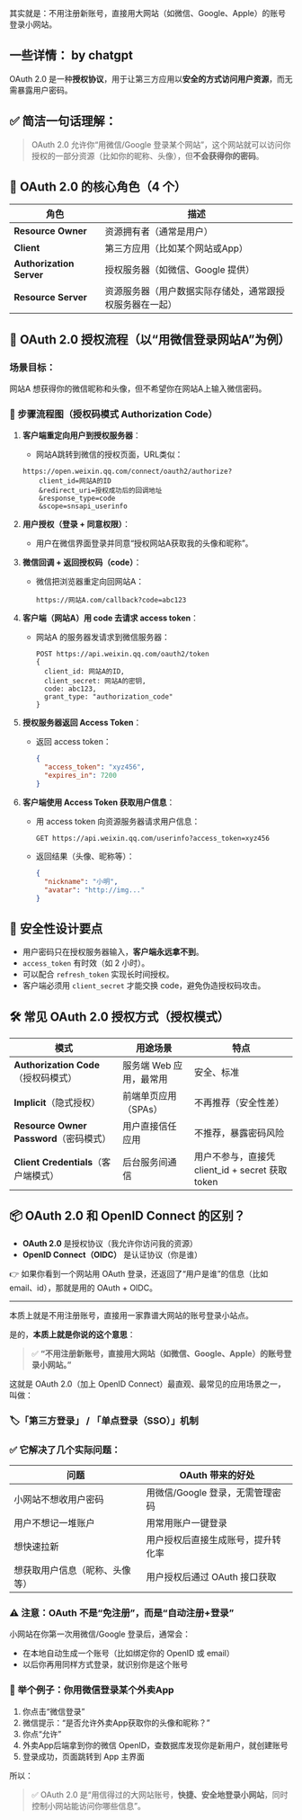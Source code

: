 其实就是：不用注册新账号，直接用大网站（如微信、Google、Apple）的账号登录小网站。


一些详情： by chatgpt
---------

OAuth 2.0 是一种**授权协议**，用于让第三方应用以**安全的方式访问用户资源**，而无需暴露用户密码。
 
## ✅ 简洁一句话理解：
> OAuth 2.0 允许你“用微信/Google 登录某个网站”，这个网站就可以访问你授权的一部分资源（比如你的昵称、头像），但**不会获得你的密码**。
 
## 🧩 OAuth 2.0 的核心角色（4 个）

| 角色                       | 描述                           |
| ------------------------ | ---------------------------- |
| **Resource Owner**       | 资源拥有者（通常是用户）                 |
| **Client**               | 第三方应用（比如某个网站或App）            |
| **Authorization Server** | 授权服务器（如微信、Google 提供）         |
| **Resource Server**      | 资源服务器（用户数据实际存储处，通常跟授权服务器在一起） |
 

## 🔁 OAuth 2.0 授权流程（以“用微信登录网站A”为例）

### 场景目标：

网站A 想获得你的微信昵称和头像，但不希望你在网站A上输入微信密码。
 

### 🧷 步骤流程图（授权码模式 Authorization Code）

1. **客户端重定向用户到授权服务器**：

   * 网站A跳转到微信的授权页面，URL类似：

   ```
   https://open.weixin.qq.com/connect/oauth2/authorize?
       client_id=网站A的ID
       &redirect_uri=授权成功后的回调地址
       &response_type=code
       &scope=snsapi_userinfo
   ```

2. **用户授权（登录 + 同意权限）**：

   * 用户在微信界面登录并同意“授权网站A获取我的头像和昵称”。

3. **微信回调 + 返回授权码（code）**：

   * 微信把浏览器重定向回网站A：

     ```
     https://网站A.com/callback?code=abc123
     ```

4. **客户端（网站A）用 code 去请求 access token**：

   * 网站A 的服务器发请求到微信服务器：

     ```
     POST https://api.weixin.qq.com/oauth2/token
     {
       client_id: 网站A的ID,
       client_secret: 网站A的密钥,
       code: abc123,
       grant_type: "authorization_code"
     }
     ```

5. **授权服务器返回 Access Token**：

   * 返回 access token：

     ```json
     {
       "access_token": "xyz456",
       "expires_in": 7200
     }
     ```

6. **客户端使用 Access Token 获取用户信息**：

   * 用 access token 向资源服务器请求用户信息：

     ```
     GET https://api.weixin.qq.com/userinfo?access_token=xyz456
     ```

   * 返回结果（头像、昵称等）：

     ```json
     {
       "nickname": "小明",
       "avatar": "http://img..."
     }
     ```
 

## 🔐 安全性设计要点

* 用户密码只在授权服务器输入，**客户端永远拿不到**。
* `access_token` 有时效（如 2 小时）。
* 可以配合 `refresh_token` 实现长时间授权。
* 客户端必须用 `client_secret` 才能交换 code，避免伪造授权码攻击。
 

## 🛠️ 常见 OAuth 2.0 授权方式（授权模式）

| 模式                                | 用途场景           | 特点                                     |
| --------------------------------- | -------------- | -------------------------------------- |
| **Authorization Code**（授权码模式）     | 服务端 Web 应用，最常用 | 安全、标准                                  |
| **Implicit**（隐式授权）                | 前端单页应用（SPAs）   | 不再推荐（安全性差）                             |
| **Resource Owner Password**（密码模式） | 用户直接信任应用       | 不推荐，暴露密码风险                             |
| **Client Credentials**（客户端模式）     | 后台服务间通信        | 用户不参与，直接凭 client\_id + secret 获取 token |

## 📦 OAuth 2.0 和 OpenID Connect 的区别？

* **OAuth 2.0** 是授权协议（我允许你访问我的资源）
* **OpenID Connect（OIDC）** 是认证协议（你是谁）

👉 如果你看到一个网站用 OAuth 登录，还返回了“用户是谁”的信息（比如 email、id），那就是用的 OAuth + OIDC。

-----

本质上就是不用注册账号，直接用一家靠谱大网站的账号登录小站点。

是的，**本质上就是你说的这个意思**：

> ✅ **“不用注册新账号，直接用大网站（如微信、Google、Apple）的账号登录小网站。”**

这就是 OAuth 2.0（加上 OpenID Connect）最直观、最常见的应用场景之一，叫做：

### 🏷️「第三方登录」 / 「单点登录（SSO）」机制
 

### ✅ 它解决了几个实际问题：

| 问题              | OAuth 带来的好处          |
| --------------- | -------------------- |
| 小网站不想收用户密码      | 用微信/Google 登录，无需管理密码 |
| 用户不想记一堆账户       | 用常用账户一键登录            |
| 想快速拉新           | 用户授权后直接生成账号，提升转化率    |
| 想获取用户信息（昵称、头像等） | 用户授权后通过 OAuth 接口获取   |
 

### ⚠️ 注意：OAuth 不是“免注册”，而是“自动注册+登录”

小网站在你第一次用微信/Google 登录后，通常会：

* 在本地自动生成一个账号（比如绑定你的 OpenID 或 email）
* 以后你再用同样方式登录，就识别你是这个账号
 

### 🚧 举个例子：你用微信登录某个外卖App

1. 你点击“微信登录”
2. 微信提示：“是否允许外卖App获取你的头像和昵称？”
3. 你点“允许”
4. 外卖App后端拿到你的微信 OpenID，查数据库发现你是新用户，就创建账号
5. 登录成功，页面跳转到 App 主界面
 

所以：

> ✅ OAuth 2.0 是“用信得过的大网站账号，**快捷、安全地登录小网站**，同时控制小网站能访问你哪些信息”。
 
